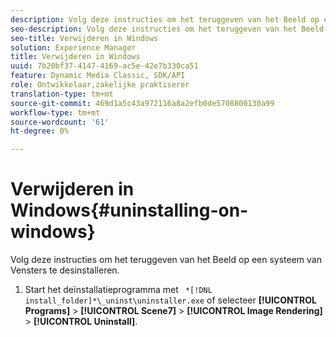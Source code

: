 ```yaml
---
description: Volg deze instructies om het teruggeven van het Beeld op een systeem van Vensters te desinstalleren.
seo-description: Volg deze instructies om het teruggeven van het Beeld op een systeem van Vensters te desinstalleren.
seo-title: Verwijderen in Windows
solution: Experience Manager
title: Verwijderen in Windows
uuid: 7b20bf37-4147-4169-ac5e-42e7b330ca51
feature: Dynamic Media Classic, SDK/API
role: Ontwikkelaar,zakelijke praktiserer
translation-type: tm+mt
source-git-commit: 469d1a5c43a972116a8a2efb0de5708800130a99
workflow-type: tm+mt
source-wordcount: '61'
ht-degree: 0%

---
```



# Verwijderen in Windows{#uninstalling-on-windows}

Volg deze instructies om het teruggeven van het Beeld op een systeem van Vensters te desinstalleren.

1. Start het deïnstallatieprogramma met ` *[!DNL install_folder]*\_uninst\uninstaller.exe` of selecteer **[!UICONTROL Programs]** > **[!UICONTROL Scene7]** > **[!UICONTROL Image Rendering]** > **[!UICONTROL Uninstall]**.
